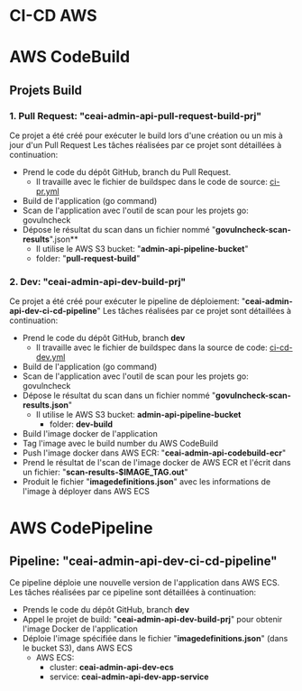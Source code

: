 # CI-CD AWS

# AWS CodeBuild

## Projets Build

### 1. Pull Request: "ceai-admin-api-pull-request-build-prj"
  Ce projet a été créé pour exécuter le build lors d'une création ou un mis à jour d'un Pull Request
  Les tâches réalisées par ce projet sont détaillées à continuation:

- Prend le code du dépôt GitHub, branch du Pull Request.
    - Il travaille avec le fichier de buildspec dans le code de source: [ci-pr.yml](ci-pr.yml)
- Build de l'application (go command)
- Scan de l'application avec l'outil de scan pour les projets go: govulncheck
- Dépose le résultat du scan dans un fichier nommé "**govulncheck-scan-results**".json**      
    - Il utilise le AWS S3 bucket: "**admin-api-pipeline-bucket**"
    - folder: "**pull-request-build**"

### 2. Dev: "ceai-admin-api-dev-build-prj"
  Ce projet a été créé pour exécuter le pipeline de déploiement: "**ceai-admin-api-dev-ci-cd-pipeline**"
  Les tâches réalisées par ce projet sont détaillées à continuation:

  - Prend le code du dépôt GitHub, branch **dev**
    - Il travaille avec le fichier de buildspec dans la source de code: [ci-cd-dev.yml](ci-cd-dev.yml)
  - Build de l'application (go command)
  - Scan de l'application avec l'outil de scan pour les projets go: govulncheck
  - Dépose le résultat du scan dans un fichier nommé "**govulncheck-scan-results.json**"
    - Il utilise le AWS S3 bucket: **admin-api-pipeline-bucket**
      - folder: **dev-build**
  - Build l'image docker de l'application
  - Tag l'image avec le build number du AWS CodeBuild
  - Push l'image docker dans AWS ECR: "**ceai-admin-api-codebuild-ecr**"
  - Prend le résultat de l'scan de l'image docker de AWS ECR et l'écrit dans un fichier: "**scan-results-$IMAGE_TAG.out**"
  - Produit le fichier "**imagedefinitions.json**" avec les informations de l'image à déployer dans AWS ECS

# AWS CodePipeline

## Pipeline: "ceai-admin-api-dev-ci-cd-pipeline"
  Ce pipeline déploie une nouvelle version de l'application dans AWS ECS. 
  Les tâches réalisées par ce pipeline sont détaillées à continuation:

  - Prends le code du dépôt GitHub, branch **dev**
  - Appel le projet de build: "**ceai-admin-api-dev-build-prj**" pour obtenir l'image Docker de l'application
  - Déploie l'image spécifiée dans le fichier "**imagedefinitions.json**" (dans le bucket S3), dans AWS ECS
    - AWS ECS: 
      - cluster: **ceai-admin-api-dev-ecs**
      - service: **ceai-admin-api-dev-app-service**
